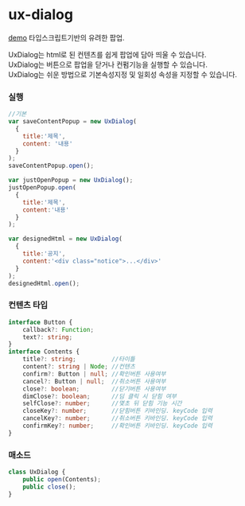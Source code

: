 ux-dialog
=========
[demo](https://jsfiddle.net/uiwwnw/h1xtyosz/show)
타입스크립트기반의 유려한 팝업.
  
UxDialog는 html로 된 컨텐츠를 쉽게 팝업에 담아 띄울 수 있습니다.    
UxDialog는 버튼으로 팝업을 닫거나 컨펌기능을 실행할 수 있습니다.  
UxDialog는 쉬운 방법으로 기본속성지정 및 일회성 속성을 지정할 수 있습니다.  


### 실행
```javascript
//기본
var saveContentPopup = new UxDialog(
  {
    title:'제목', 
    content: '내용'
  }
);
saveContentPopup.open();

var justOpenPopup = new UxDialog();
justOpenPopup.open(
  {
    title:'제목',
    content:'내용'
  }
);

var designedHtml = new UxDialog(
  {
    title:'공지', 
    content:'<div class="notice">...</div>'
  }
);
designedHtml.open();

```

### 컨텐츠 타입
```typescript
interface Button {
    callback?: Function;
    text?: string;
}
interface Contents {
    title?: string;          //타이틀
    content?: string | Node; //컨텐츠
    confirm?: Button | null; //확인버튼 사용여부
    cancel?: Button | null;  //취소버튼 사용여부
    close?: boolean;         //닫기버튼 사용여부
    dimClose?: boolean;      //딤 클릭 시 닫힘 여부
    selfClose?: number;      //몇초 뒤 닫힘 기능 시간
    closeKey?: number;       //닫힘버튼 키바인딩. keyCode 입력
    cancelKey?: number;      //취소버튼 키바인딩. keyCode 입력
    confirmKey?: number;     //확인버튼 키바인딩. keyCode 입력
}
```

### 매소드
```typescript
class UxDialog {
    public open(Contents);
    public close();
}
```
